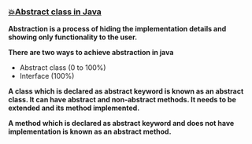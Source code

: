 ### [:boom:Abstract class in Java](https://www.javatpoint.com/abstract-class-in-java)  
**Abstraction is a process of hiding the implementation details and showing only functionality to the user.**   

**There are two ways to achieve abstraction in java**   
* Abstract class (0 to 100%)  
* Interface (100%)  

**A class which is declared as abstract keyword is known as an abstract class. It can have abstract and non-abstract methods. It needs to be extended and its method implemented.**   

**A method which is declared as abstract keyword and does not have implementation is known as an abstract method.**  

